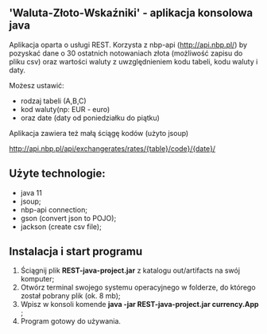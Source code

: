 <!-- in your header -->
<link rel="stylesheet" href="https://cdn.jsdelivr.net/gh/devicons/devicon@latest/devicon.min.css">

<!-- in your body -->
<i class="devicon-devicon-plain"></i>

## 'Waluta-Złoto-Wskaźniki' - aplikacja konsolowa java

Aplikacja oparta o usługi REST. Korzysta z nbp-api (http://api.nbp.pl/) by pozyskać dane o 30 ostatnich notowaniach złota (możliwość zapisu do pliku csv)
oraz wartości waluty z uwzględnieniem kodu tabeli, kodu waluty i daty.

Możesz ustawić:

- rodzaj tabeli (A,B,C)
- kod waluty(np: EUR - euro)
- oraz date (daty od poniedziałku do piątku)

Aplikacja zawiera też małą ściągę kodów (użyto jsoup)

http://api.nbp.pl/api/exchangerates/rates/{table}/code}/{date}/


## Użyte technologie:

- java 11
- jsoup;
- nbp-api connection;
- gson (convert json to POJO);
- jackson (create csv file);

## Instalacja i start programu

1. Ściągnij plik **REST-java-project.jar** z katalogu out/artifacts na swój komputer;
2. Otwórz terminal swojego systemu operacyjnego w folderze, do którego został pobrany plik (ok. 8 mb);
4. Wpisz w konsoli komende **java -jar REST-java-project.jar currency.App** ;
5. Program gotowy do używania.

# 
